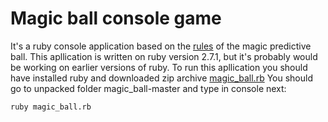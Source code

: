 # Magic ball console game
It's a ruby console application based on the [rules](https://en.wikipedia.org/wiki/Magic_8-Ball) of the magic predictive ball. 
This apllication is written on ruby version 2.7.1, but it's probably would be working on earlier versions of ruby.
To run this apllication you should have installed ruby and downloaded zip archive [magic_ball.rb](https://github.com/madmol/magic_ball/archive/master.zip)
You should go to unpacked folder magic_ball-master and type in console next:
```
ruby magic_ball.rb
```
